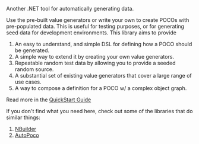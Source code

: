 Another .NET tool for automatically generating data.

Use the pre-built value generators or write your own to create POCOs with pre-populated data. This is useful for testing purposes, or for generating seed data for development environments. This library aims to provide

1. An easy to understand, and simple DSL for defining how a POCO should be generated.
2. A simple way to extend it by creating your own value generators.
3. Repeatable random test data by allowing you to provide a seeded random source.
4. A substantial set of existing value generators that cover a large range of use cases.
5. A way to compose a definition for a POCO w/ a complex object graph.

Read more in the [QuickStart Guide](https://github.com/wmwilcox/PocoGenerator/wiki/QuickStart)

If you don't find what you need here, check out some of the libraries that do similar things:

1. [NBuilder](http://nbuilder.org/)
2. [AutoPoco](http://autopoco.codeplex.com/)

